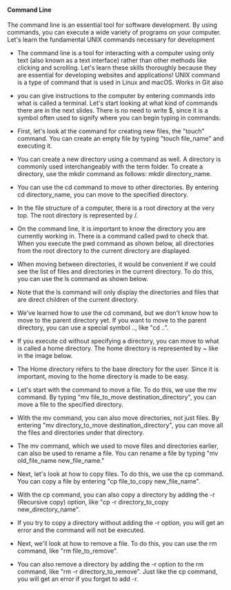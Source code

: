 #### Command Line

The command line is an essential tool for software development.
By using commands, you can execute a wide variety of programs on your computer.
Let's learn the fundamental UNIX commands necessary for development


- The command line is a tool for interacting with a computer using only text (also known as a text interface) rather
than other methods like clicking and scrolling. Let's learn these skills thoroughly because they are essential for developing 
websites and applications! UNIX command is a type of command that is used in Linux and macOS. Works in Git also



- you can give instructions to the computer by entering commands into what is called a terminal.
Let's start looking at what kind of commands there are in the next slides. There is no need to write $, since it is a symbol often used to 
signify where you can begin typing in commands.

- First, let's look at the command for creating new files, the "touch" command. You can create an empty file by typing "touch file_name" and executing it.


- You can create a new directory using a command as well. A directory is commonly used interchangeably with the term folder. To create a directory, use the mkdir command as follows: mkdir directory_name.

- You can use the cd command to move to other directories.
By entering cd directory_name, you can move to the specified directory.


- In the file structure of a computer, there is a root directory at the very top. The root directory is represented by /.

- On the command line, it is important to know the directory you are currently working in. There is a command called pwd to check that.
When you execute the pwd command as shown below, all directories from the root directory to the current directory are displayed.

- When moving between directories, it would be convenient if we could see the list of files and directories in the current directory.
To do this, you can use the ls command as shown below.

- Note that the ls command will only display the directories and files that are direct children of the current directory.

- We've learned how to use the cd command, but we don't know how to move to the parent directory yet.
If you want to move to the parent directory, you can use a special symbol .., like "cd ..".

- If you execute cd without specifying a directory, you can move to what is called a home directory.
The home directory is represented by ~ like in the image below.

- The Home directory refers to the base directory for the user.
Since it is important, moving to the home directory is made to be easy.


- Let's start with the command to move a file.
To do this, we use the mv command.
By typing "mv file_to_move destination_directory", you can move a file to the specified directory.


- With the mv command, you can also move directories, not just files.
By entering "mv directory_to_move destination_directory", you can move all the files and directories under that directory.

- The mv command, which we used to move files and directories earlier, can also be used to rename a file.
You can rename a file by typing "mv old_file_name new_file_name."

- Next, let's look at how to copy files.
To do this, we use the cp command.
You can copy a file by entering "cp file_to_copy new_file_name".


- With the cp command, you can also copy a directory by adding the -r (Recursive copy) option, like "cp -r directory_to_copy new_directory_name".


- If you try to copy a directory without adding the -r option, you will get an error and the command will not be executed.


- Next, we'll look at how to remove a file.
To do this, you can use the rm command, like "rm file_to_remove".

- You can also remove a directory by adding the -r option to the rm command, like "rm -r directory_to_remove".
Just like the cp command, you will get an error if you forget to add -r.
